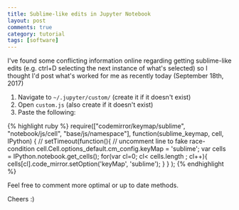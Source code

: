 ```yaml
---
title: Sublime-like edits in Jupyter Notebook
layout: post
comments: true
category: tutorial
tags: [software]
---
```


I've found some conflicting information online regarding getting sublime-like edits (e.g. ctrl+D selecting the next instance of what's selected) so I thought I'd post what's worked for me as recently today (September 18th, 2017)

1. Navigate to `~/.jupyter/custom/` (create it if it doesn't exist)
2. Open `custom.js` (also create if it doesn't exist)
3. Paste the following:

{% highlight ruby %}
require(["codemirror/keymap/sublime", "notebook/js/cell", "base/js/namespace"],
    function(sublime_keymap, cell, IPython) {
        // setTimeout(function(){ // uncomment line to fake race-condition
        cell.Cell.options_default.cm_config.keyMap = 'sublime';
        var cells = IPython.notebook.get_cells();
        for(var cl=0; cl< cells.length ; cl++){
            cells[cl].code_mirror.setOption('keyMap', 'sublime');
        }
    } 
);
{% endhighlight %}


Feel free to comment more optimal or up to date methods. 

Cheers :)